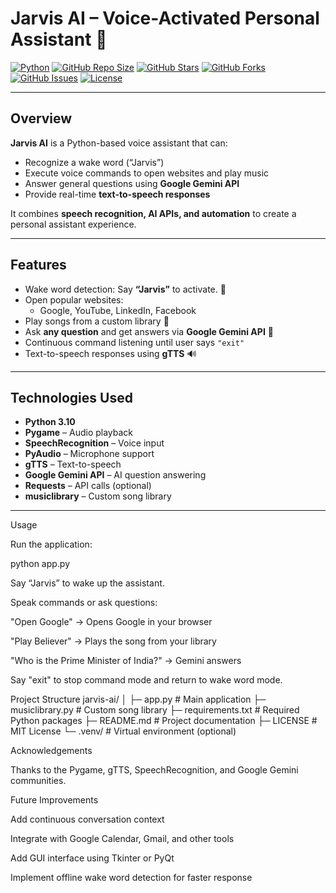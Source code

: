 # Jarvis AI – Voice-Activated Personal Assistant 🤖

[![Python](https://img.shields.io/badge/Python-3.10-blue?logo=python&logoColor=white)](https://www.python.org/)
[![GitHub Repo Size](https://img.shields.io/github/repo-size/yourusername/jarvis-ai)](https://github.com/yourusername/jarvis-ai)
[![GitHub Stars](https://img.shields.io/github/stars/yourusername/jarvis-ai?style=social)](https://github.com/yourusername/jarvis-ai/stargazers)
[![GitHub Forks](https://img.shields.io/github/forks/yourusername/jarvis-ai?style=social)](https://github.com/yourusername/jarvis-ai/network/members)
[![GitHub Issues](https://img.shields.io/github/issues/yourusername/jarvis-ai)](https://github.com/yourusername/jarvis-ai/issues)
[![License](https://img.shields.io/github/license/yourusername/jarvis-ai)](LICENSE)

---

## **Overview**

**Jarvis AI** is a Python-based voice assistant that can:  

- Recognize a wake word (“Jarvis”)  
- Execute voice commands to open websites and play music  
- Answer general questions using **Google Gemini API**  
- Provide real-time **text-to-speech responses**  

It combines **speech recognition, AI APIs, and automation** to create a personal assistant experience.

---

## **Features**

- Wake word detection: Say **“Jarvis”** to activate. 🎤  
- Open popular websites:
  - Google, YouTube, LinkedIn, Facebook  
- Play songs from a custom library 🎵  
- Ask **any question** and get answers via **Google Gemini API** 🤖  
- Continuous command listening until user says `"exit"`  
- Text-to-speech responses using **gTTS** 🔊  

---

## **Technologies Used**

- **Python 3.10**  
- **Pygame** – Audio playback  
- **SpeechRecognition** – Voice input  
- **PyAudio** – Microphone support  
- **gTTS** – Text-to-speech  
- **Google Gemini API** – AI question answering  
- **Requests** – API calls (optional)  
- **musiclibrary** – Custom song library  

---

Usage

Run the application:

python app.py


Say “Jarvis” to wake up the assistant.

Speak commands or ask questions:

"Open Google" → Opens Google in your browser

"Play Believer" → Plays the song from your library

"Who is the Prime Minister of India?" → Gemini answers

Say "exit" to stop command mode and return to wake word mode.

Project Structure
jarvis-ai/
│
├─ app.py               # Main application
├─ musiclibrary.py      # Custom song library
├─ requirements.txt     # Required Python packages
├─ README.md            # Project documentation
├─ LICENSE              # MIT License
└─ .venv/               # Virtual environment (optional)

Acknowledgements

Thanks to the Pygame, gTTS, SpeechRecognition, and Google Gemini communities.

Future Improvements

Add continuous conversation context

Integrate with Google Calendar, Gmail, and other tools

Add GUI interface using Tkinter or PyQt

Implement offline wake word detection for faster response
